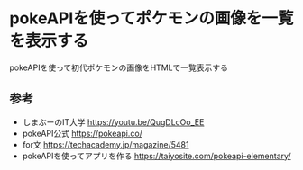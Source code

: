 # pokeAPIを使ってポケモンの画像を一覧を表示する
pokeAPIを使って初代ポケモンの画像をHTMLで一覧表示する

## 参考
- しまぶーのIT大学 https://youtu.be/QugDLcOo_EE
- pokeAPI公式 https://pokeapi.co/
- for文 https://techacademy.jp/magazine/5481
- pokeAPIを使ってアプリを作る https://taiyosite.com/pokeapi-elementary/
